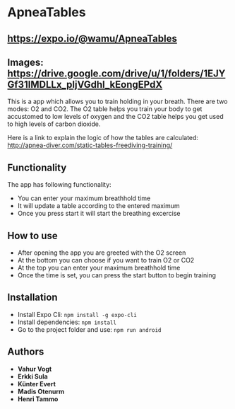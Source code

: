 # ApneaTables

## https://expo.io/@wamu/ApneaTables

## Images: https://drive.google.com/drive/u/1/folders/1EJYGf31lMDLLx_pljVGdhl_kEongEPdX

This is a app which allows you to train holding in your breath. There are two modes: O2 and CO2. The O2 table helps you train your body to get accustomed to low levels of oxygen and the CO2 table helps you get used to high levels of carbon dioxide.

Here is a link to explain the logic of how the tables are calculated: http://apnea-diver.com/static-tables-freediving-training/

## Functionality

The app has following functionality:
* You can enter your maximum breathhold time
* It will update a table according to the entered maximum
* Once you press start it will start the breathing excercise

## How to use

* After opening the app you are greeted with the O2 screen
* At the bottom you can choose if you want to train O2 or CO2
* At the top you can enter your maximum breathhold time
* Once the time is set, you can press the start button to begin training

## Installation

* Install Expo Cli: `npm install -g expo-cli`
* Install dependencies: `npm install`
* Go to the project folder and use: `npm run android`

## Authors

* **Vahur Vogt**
* **Erkki Sula**
* **Künter Evert**
* **Madis Otenurm**
* **Henri Tammo**
